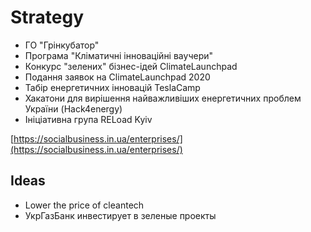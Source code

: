 # Strategy

* ГО "Грінкубатор"
* Програма "Кліматичні інноваційні ваучери" 
* Конкурс "зелених" бізнес-ідей ClimateLaunchpad
* Подання заявок на ClimateLaunchpad 2020
* Табір енергетичних інновацій TeslaCamp
* Хакатони для вирішення найважливіших енергетичних проблем України \(Hack4energy\)
* Ініціативна група RELoad Kyiv

[https://socialbusiness.in.ua/enterprises/](https://socialbusiness.in.ua/enterprises/)

## Ideas

* Lower the price of cleantech
* УкрГазБанк инвестирует в зеленые проекты

